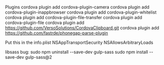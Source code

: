 Plugins
cordova plugin add cordova-plugin-camera
cordova plugin add cordova-plugin-inappbrowser
cordova plugin add cordova-plugin-whitelist
cordova plugin add cordova-plugin-file-transfer
cordova plugin add cordova-plugin-file
cordova plugin add https://github.com/VersoSolutions/CordovaClipboard.git
cordova plugin add https://github.com/fastrde/phonegap-parse-plugin


Put this in the info.plist
<key>NSAppTransportSecurity</key>
<dict>
    <key>NSAllowsArbitraryLoads</key>
    <true/>
</dict>

libsass bug: 
sudo npm uninstall --save-dev gulp-sass
sudo npm install --save-dev gulp-sass@2
